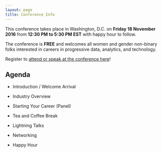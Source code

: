 ```yaml
---
layout: page
title: Conference Info 
---
```


This conference takes place in Washington, D.C. on **Friday 18 November 2016** from **12:30 PM to 5:30 PM EST** with happy hour to follow.

The conference is **FREE** and welcomes all women and gender non-binary folks interested in careers in progressive data, analytics, and technology.

Register to [attend or speak at the conference here](/register/)!

## Agenda

* Introduction / Welcome Arrival

* Industry Overview

* Starting Your Career (Panel)

* Tea and Coffee Break

* Lightning Talks

* Networking

* Happy Hour

